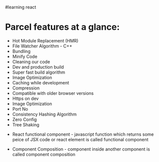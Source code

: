 #learning react 

# Parcel features at a glance:
- Hot Module Replacement (HMR)
- File Watcher Algorithm - C++
- Bundling
- Minify Code
- Cleaning our code
- Dev and production build
- Super fast build algorithm
- Image Optimization
- Caching while development
- Compression
- Compatible with older browser versions
- Https on dev
- Image Optimization
- Port No
- Consistency Hashing Algorithm
- Zero Config
- Tree Shaking

* React functional component - javascript function which returns some peice of JSX code or react element is called functional component

* Component Composition - component inside another component is called component composition 